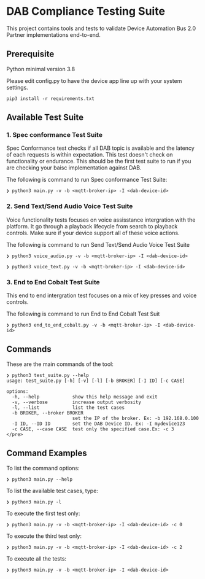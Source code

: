 # DAB Compliance Testing Suite #

This project contains tools and tests to validate Device Automation Bus 2.0 Partner implementations end-to-end.

## Prerequisite ##
Python minimal version 3.8

Please edit config.py to have the device app line up with your system settings.

```
pip3 install -r requirements.txt
```

## Available Test Suite ##

### 1. Spec conformance Test Suite ###

Spec Conformance test checks if all DAB topic is available and the latency of each requests is within expectation. 
This test doesn't check on functionality or endurance. This should be the first test suite to run if you are checking your baisc implementation against DAB.

The following is command to run Spec conformance Test Suite:
```
❯ python3 main.py -v -b <mqtt-broker-ip> -I <dab-device-id>
```


### 2. Send Text/Send Audio Voice Test Suite ###

Voice functionality tests focuses on voice assisstance intergration with the platform. It go through a playback lifecycle from search to playback controls. Make sure if your device support all of these voice actions. 

The following is command to run Send Text/Send Audio Voice Test Suite
```
❯ python3 voice_audio.py -v -b <mqtt-broker-ip> -I <dab-device-id>

❯ python3 voice_text.py -v -b <mqtt-broker-ip> -I <dab-device-id>
```

### 3. End to End Cobalt Test Suite ###

This end to end intergration test focuses on a mix of key presses and voice controls.

The following is command to run End to End Cobalt Test Suit

```
❯ python3 end_to_end_cobalt.py -v -b <mqtt-broker-ip> -I <dab-device-id>
```


## Commands ##

These are the main commands of the tool:

```
❯ python3 test_suite.py --help
usage: test_suite.py [-h] [-v] [-l] [-b BROKER] [-I ID] [-c CASE]

options:
  -h, --help            show this help message and exit
  -v, --verbose         increase output verbosity
  -l, --list            list the test cases
  -b BROKER, --broker BROKER
                        set the IP of the broker. Ex: -b 192.168.0.100
  -I ID, --ID ID        set the DAB Device ID. Ex: -I mydevice123
  -c CASE, --case CASE  test only the specified case.Ex: -c 3
</pre>

```

## Command Examples ##

To list the command options:

```
❯ python3 main.py --help
```

To list the available test cases, type:

```
❯ python3 main.py -l
```

To execute the first test only:

```
❯ python3 main.py -v -b <mqtt-broker-ip> -I <dab-device-id> -c 0
```

To execute the third test only:

```
❯ python3 main.py -v -b <mqtt-broker-ip> -I <dab-device-id> -c 2
```

To execute all the tests:

```
❯ python3 main.py -v -b <mqtt-broker-ip> -I <dab-device-id>
```